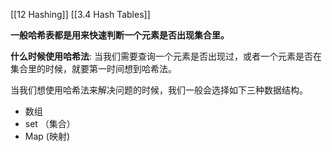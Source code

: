 [[12 Hashing]]
[[3.4 Hash Tables]]

**一般哈希表都是用来快速判断一个元素是否出现集合里。**

**什么时候使用哈希法**: 当我们需要查询一个元素是否出现过，或者一个元素是否在集合里的时候，就要第一时间想到哈希法。

当我们想使用哈希法来解决问题的时候，我们一般会选择如下三种数据结构。
- 数组
- set （集合）
- Map (映射)
